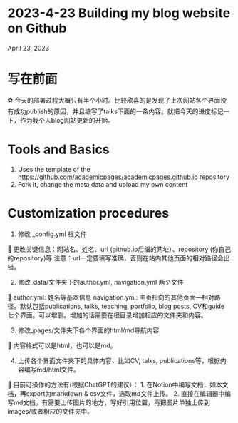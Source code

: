 # 2023-4-23 Building my blog website on Github

April 23, 2023 

# 写在前面

<aside>
⚽ 今天的部署过程大概只有半个小时。比较欣喜的是发现了上次网站各个界面没有成功publish的原因，并且编写了talks下面的一条内容。就把今天的进度标记一下，作为我个人blog网站更新的开始。

</aside>

# Tools and Basics

1. Uses the template of the https://github.com/academicpages/academicpages.github.io repository
2. Fork it, change the meta data and upload my own content

# Customization procedures

1. 修改 _config.yml 根文件


<aside>
🌲 更改关键信息：网站名、姓名、url (github.io后缀的网址）、repository (你自己的repository)等
  注意：url一定要填写准确，否则在站内其他页面的相对路径会出错。

</aside>

2. 修改_data/文件夹下的author.yml, navigation.yml 两个文件

<aside>
🌲 author.yml: 姓名等基本信息
  navigation.yml: 主页指向的其他页面—相对路径。默认包括publications, talks, teaching, portfolio, blog posts, CV和guide 七个界面。可以增删。增加的话需要在根目录增加相应的文件夹和内容。

</aside>

3. 修改_pages/文件夹下各个界面的html/md导航内容

<aside>
🌲 内容格式可以是html，也可以是md。

</aside>

4. 上传各个界面文件夹下的具体内容，比如CV, talks, publications等，根据内容编写md/html文件。

<aside>
🌲 目前可操作的方法有(根据ChatGPT的建议）：
  1. 在Notion中编写文档，如本文档，再export为markdown & csv文件，选取md文件上传。
  2. 直接在编辑器中编写md文档。有需要上传图片的地方，写好引用位置，再把图片单独上传到images/或者相应的文件夹中。

</aside>
